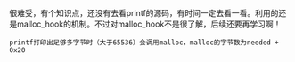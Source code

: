 很难受，有个知识点，还没有去看printf的源码，有时间一定去看一看。利用的还是malloc_hook的机制。不过对malloc_hook不是很了解，后续还要再学习啊！
```
printf打印出足够多字节时（大于65536）会调用malloc，malloc的字节数为needed + 0x20
```
